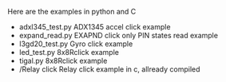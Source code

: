 Here are the examples in python and C

 - adxl345_test.py    ADX1345 accel click example
 - expand_read.py     EXAPND click only PIN states read example 
 - l3gd20_test.py     Gyro click example 
 - led_test.py        8x8Rclick example 
 - tigal.py           8x8Rclick example
 - /Relay click       Relay click example in c, allready compiled

